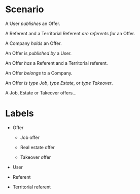 # Scenario

A User _publishes_ an Offer.

A Referent and a Territorial Referent _are referents for_ an Offer.

A Company _holds_ an Offer.

An Offer is _published by_ a User.

An Offer _has_ a Referent and a Territorial referent.

An Offer _belongs_ to a Company.

An Offer _is type Job_, _type Estate_, or _type Takeover_.

A Job, Estate or Takeover offers... 

# Labels

- Offer

    - Job offer

    - Real estate offer

    - Takeover offer

- User

- Referent

- Territorial referent